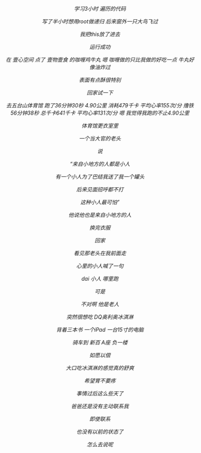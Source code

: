 <h6 align="center">

学习3小时
遍历的代码

写了半小时想用root做递归
后来窗外一只大鸟飞过

我把this放了进去

运行成功




在 壹心空间 点了 壹物壹食 的咖喱鸡牛丸
嗯 咖喱做的只比我做的好吃一点
牛丸好像油炸过

表面有点酥很特别

回家试一下




去五台山体育馆
跑了36分钟30秒 4.90公里 消耗479千卡 平均心率155次/分
撸铁56分钟38秒 总千卡641千卡 平均心率131次/分
嗯 我觉得我跑的不止4.90公里




体育馆更衣室里

一个当大官的老头

说

“来自小地方的人都是小人

有一个小人为了巴结我送了我一个罐头

后来见面招呼都不打

这种小人最可怕”

他说他也是来自小地方的人




换完衣服

回家

看见那老头在我前面走

心里的小人喊了一句

dai 小人 哪里跑

可是

不对啊 他是老人




突然很想吃 DQ奥利奥冰淇淋

背着三本书 一个iPad 一台15寸的电脑

骑车到 新百 A座 负一楼

如愿以偿

大口吃冰淇淋的感觉真的舒爽

希望胃不要疼




事情过后这么些天了

爸爸还是没有主动联系我

即使联系

也没有以前的状态了

怎么去说呢




</h6>

